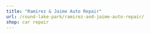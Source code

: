 ```yaml
---
title: "Ramirez & Jaime Auto Repair"
url: /round-lake-park/ramirez-and-jaime-auto-repair/
shop: car repair
---
```

